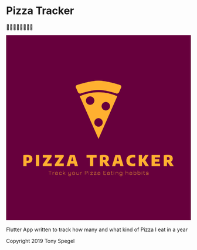# Pizza Tracker
🍕🍕🍕🍕🍕🍕🍕🍕

![Pizza Tracker Logo](/pizzatracker_logo.png?raw=true "Pizza Tracker Logo")

Flutter App written to track how many and what kind of Pizza I eat in a year

Copyright 2019 Tony Spegel
